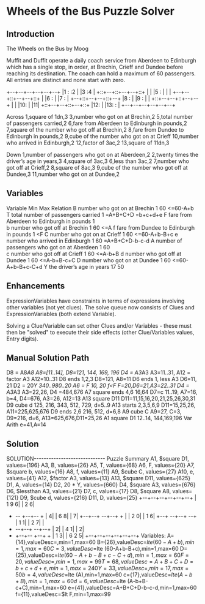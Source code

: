 # Wheels of the Bus Puzzle Solver

## Introduction

The Wheels on the Bus by Moog									
									
Muffit and Duffit operate a daily coach service from Aberdeen to Edinburgh which has a single
stop, in order, at Brechin, Crieff and Dundee before reaching its destination. The coach can
hold a maximum of 60 passengers. All entries are distinct and none start with zero.

+--+--+--+--+--+--+
|1 :  :2 |  |3 :4 |
+::+--+::+--+--+::+
|  |  |5 :  |  |  |
+--+--+::+--+--+::+
|  |6 :  |  |7 :  |
+--+::+--+--+::+--+
|8 :  |  |9 :  |  |
+::+--+--+::+--+--+
|  |  |10:  |  |11|
+::+--+--+::+--+::+
|12:  |  |13:  :  |
+--+--+--+--+--+--+


Across
1,square of 1dn,3
3,number who got on at Brechin,2
5,total number of passengers carried,2
6,fare from Aberdeen to Edinburgh in pounds,2
7,square of the number who got off at Brechin,2
8,fare from Dundee to Edinburgh in pounds,2
9,cube of the number who got on at Crieff
10,number who arrived in Edinburgh,2
12,factor of 3ac,2
13,square of 11dn,3

Down
1,number of passengers who got on at Aberdeen,2
2,twenty times the driver’s age in years,3
4,square of 3ac,3
6,less than 3ac,2
7,number who got off at Crieff,2
8,square of 8ac,3
9,cube of the number who got off at Dundee,3
11,number who got on at Dundee,2

## Variables

Variable										Min	Max	Relation
B	number who got on at Brechin				1	60	<=60-A+b
T	total number of passengers carried			1		=A+B+C+D =b+c+d+e
F	fare from Aberdeen to Edinburgh in pounds					1		
b	number who got off at Brechin				1	60	<=A
f	fare from Dundee to Edinburgh in pounds		1		<F
C	number who got on at Crieff					1	60	<=60-A+b-B+c
e	number who arrived in Edinburgh				1	60	=A+B+C+D-b-c-d
A	number of passengers who got on at Aberdeen	1	60	
c	number who got off at Crieff				1	60	<=A-b+B
d	number who got off at Dundee				1	60	<=A-b+B-c+C
D	number who got on at Dundee					1	60	<=60-A+b-B+c-C+d
Y	the driver’s age in years					17	50	


## Enhancements

ExpressionVariables have constraints in terms of expressions involving other variables (not yet clues). The solve queue now consists of Clues and ExpressionVariables (both extend Variable).

Solving a Clue/Variable can set other Clues and/or Variables - these must then be "solved" to execute their side effects (other Clue/Variables values, Entry digits).

## Manual Solution Path

D8 = A8*A8	        A8=[11..14], D8=121, 144, 169, 196
D4 = A3*A3	        A3=11..31, 
A12 = factor A3 	A12=10..31
D8 ends 1,2,3	    D8=121, A8=11
D6 ends 1, less A3	D6=11, 21
D2 = 20*Y	        340..980..20
A6 = F	            10, 20
f<F	                F=20,D6=21,A3=22..31
D4 = A3*A3	        A3=22,26, D4 =484,676
A7 square ends 4,6	16,64
D7=c	            11..19, A7=16, b=4, D4=676, A3=26, A12=13
A13 square D11	    D11=11,15,16,20,21,25,26,30,31
D9 cube d	        125, 216, 343, 512, 729, d=5..9
A13 starts 2,3,5,6,9	D11=15,25,26, A11=225,625,676
D9 ends 2,6	        216, 512, d=6,8
A9 cube C	        A9=27, C=3, D9=216, d=6, A13=625,676,D11=25,26
A1 square D1	    12..14, 144,169,196
Var Arith	        e=41,A=14

## Solution

SOLUTION-----------------------------
Puzzle Summary
A1, $square D1, values={196}
A3, B, values={26}
A5, T, values={68}
A6, F, values={20}
A7, $square b, values={16}
A8, f, values={11}
A9, $cube C, values={27}
A10, e, values={41}
A12, $factor A3, values={13}
A13, $square D11, values={625}
D1, A, values={14}
D2, 20 * Y, values={660}
D4, $square A3, values={676}
D6, $lessthan A3, values={21}
D7, c, values={17}
D8, $square A8, values={121}
D9, $cube d, values={216}
D11, D, values={25}
+--+--+--+--+--+--+
| 1  9  6|  | 2  6|
+   --   +--+--   +
| 4|  | 6  8|  | 7|
+--+--+   --+--+  +
|  | 2  0|  | 1  6|
+--+   --+--+   --+
| 1  1|  | 2  7|  |
+   --+--+   --+--+
| 2|  | 4  1|  | 2|
+  +--+--   +--+  +
| 1  3|  | 6  2  5|
+--+--+--+--+--+--+
Variables:
A={14},valueDesc=,min=1,max=60
B={26},valueDesc=$lte (60-A+b),min=1,max=60
C={3},valueDesc=$lte (60-A+b-B+c),min=1,max=60
D={25},valueDesc=$lte (60-A+b-B+c-C+d),min=1,max=60
F={20},valueDesc=,min=1,max=99
T={68},valueDesc=A+B+C+D = b+c+d+e,min=1,max=240
Y={33},valueDesc=,min=17,max=50
b={4},valueDesc=$lte (A),min=1,max=60
c={17},valueDesc=$lte (A-b+B),min=1,max=60
d={6},valueDesc=$lte (A-b+B-c+C),min=1,max=60
e={41},valueDesc=A+B+C+D-b-c-d,min=1,max=60
f={11},valueDesc=$lt F,min=1,max=99
